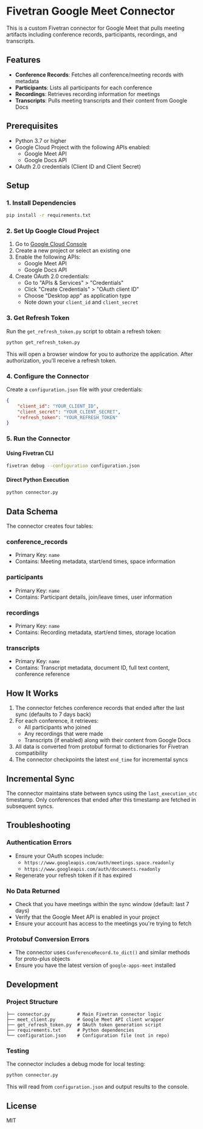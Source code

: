 # Fivetran Google Meet Connector

This is a custom Fivetran connector for Google Meet that pulls meeting artifacts including conference records, participants, recordings, and transcripts.

## Features

-   **Conference Records**: Fetches all conference/meeting records with metadata
-   **Participants**: Lists all participants for each conference
-   **Recordings**: Retrieves recording information for meetings
-   **Transcripts**: Pulls meeting transcripts and their content from Google Docs

## Prerequisites

-   Python 3.7 or higher
-   Google Cloud Project with the following APIs enabled:
    -   Google Meet API
    -   Google Docs API
-   OAuth 2.0 credentials (Client ID and Client Secret)

## Setup

### 1. Install Dependencies

```bash
pip install -r requirements.txt
```

### 2. Set Up Google Cloud Project

1. Go to [Google Cloud Console](https://console.cloud.google.com/)
2. Create a new project or select an existing one
3. Enable the following APIs:
    - Google Meet API
    - Google Docs API
4. Create OAuth 2.0 credentials:
    - Go to "APIs & Services" > "Credentials"
    - Click "Create Credentials" > "OAuth client ID"
    - Choose "Desktop app" as application type
    - Note down your `client_id` and `client_secret`

### 3. Get Refresh Token

Run the `get_refresh_token.py` script to obtain a refresh token:

```bash
python get_refresh_token.py
```

This will open a browser window for you to authorize the application. After authorization, you'll receive a refresh token.

### 4. Configure the Connector

Create a `configuration.json` file with your credentials:

```json
{
	"client_id": "YOUR_CLIENT_ID",
	"client_secret": "YOUR_CLIENT_SECRET",
	"refresh_token": "YOUR_REFRESH_TOKEN"
}
```

### 5. Run the Connector

#### Using Fivetran CLI

```bash
fivetran debug --configuration configuration.json
```

#### Direct Python Execution

```bash
python connector.py
```

## Data Schema

The connector creates four tables:

### conference_records

-   Primary Key: `name`
-   Contains: Meeting metadata, start/end times, space information

### participants

-   Primary Key: `name`
-   Contains: Participant details, join/leave times, user information

### recordings

-   Primary Key: `name`
-   Contains: Recording metadata, start/end times, storage location

### transcripts

-   Primary Key: `name`
-   Contains: Transcript metadata, document ID, full text content, conference reference

## How It Works

1. The connector fetches conference records that ended after the last sync (defaults to 7 days back)
2. For each conference, it retrieves:
    - All participants who joined
    - Any recordings that were made
    - Transcripts (if enabled) along with their content from Google Docs
3. All data is converted from protobuf format to dictionaries for Fivetran compatibility
4. The connector checkpoints the latest `end_time` for incremental syncs

## Incremental Sync

The connector maintains state between syncs using the `last_execution_utc` timestamp. Only conferences that ended after this timestamp are fetched in subsequent syncs.

## Troubleshooting

### Authentication Errors

-   Ensure your OAuth scopes include:
    -   `https://www.googleapis.com/auth/meetings.space.readonly`
    -   `https://www.googleapis.com/auth/documents.readonly`
-   Regenerate your refresh token if it has expired

### No Data Returned

-   Check that you have meetings within the sync window (default: last 7 days)
-   Verify that the Google Meet API is enabled in your project
-   Ensure your account has access to the meetings you're trying to fetch

### Protobuf Conversion Errors

-   The connector uses `ConferenceRecord.to_dict()` and similar methods for proto-plus objects
-   Ensure you have the latest version of `google-apps-meet` installed

## Development

### Project Structure

```
├── connector.py          # Main Fivetran connector logic
├── meet_client.py        # Google Meet API client wrapper
├── get_refresh_token.py  # OAuth token generation script
├── requirements.txt      # Python dependencies
└── configuration.json    # Configuration file (not in repo)
```

### Testing

The connector includes a debug mode for local testing:

```bash
python connector.py
```

This will read from `configuration.json` and output results to the console.

## License

MIT
